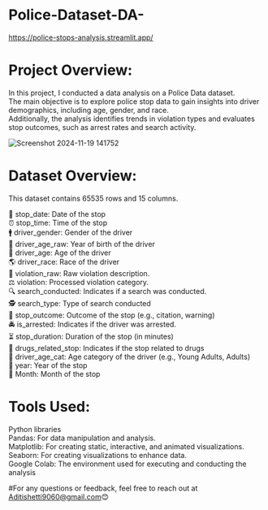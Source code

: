 # Police-Dataset-DA-
 https://police-stops-analysis.streamlit.app/  

 
# **Project Overview**:  
In this project, I conducted a data analysis on a Police Data dataset.  
The main objective is to explore police stop data to gain insights into driver demographics, including age, gender, and race.   
Additionally, the analysis identifies trends in violation types and evaluates stop outcomes, such as arrest rates and search activity.  

![Screenshot 2024-11-19 141752](https://github.com/user-attachments/assets/900ae8f2-6679-4fbc-9724-6403a7e25611)

# **Dataset Overview**:  
This dataset contains 65535 rows and 15 columns.

📅 stop_date: Date of the stop  
⏰ stop_time: Time of the stop  
🚹 driver_gender: Gender of the driver  
🎂 driver_age_raw: Year of birth of the driver  
👤 driver_age: Age of the driver  
🌎 driver_race: Race of the driver  
📜 violation_raw: Raw violation description.  
⚖️ violation: Processed violation category.  
🔍 search_conducted: Indicates if a search was conducted.  
🕵️ search_type: Type of search conducted  
📄 stop_outcome: Outcome of the stop (e.g., citation, warning)  
🚔 is_arrested: Indicates if the driver was arrested.  
⏳ stop_duration: Duration of the stop (in minutes)  
💊 drugs_related_stop: Indicates if the stop related to drugs     
👶 driver_age_cat: Age category of the driver (e.g., Young Adults, Adults)  
📆 year: Year of the stop  
📆 Month: Month of the stop  

# **Tools Used**: 
Python libraries  
Pandas: For data manipulation and analysis.  
Matplotlib: For creating static, interactive, and animated visualizations.   
Seaborn: For creating visualizations to enhance data.  
Google Colab: The environment used for executing and conducting the analysis  


#For any questions or feedback, feel free to reach out at Aditishetti9060@gmail.com😊

